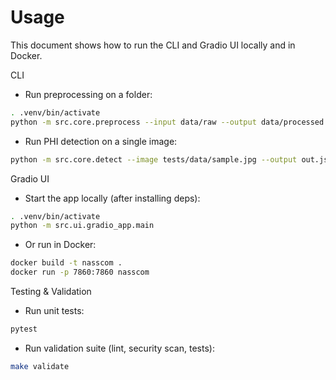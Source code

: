 # Usage

This document shows how to run the CLI and Gradio UI locally and in Docker.

CLI

- Run preprocessing on a folder:

```bash
. .venv/bin/activate
python -m src.core.preprocess --input data/raw --output data/processed
```

- Run PHI detection on a single image:

```bash
python -m src.core.detect --image tests/data/sample.jpg --output out.json
```

Gradio UI

- Start the app locally (after installing deps):

```bash
. .venv/bin/activate
python -m src.ui.gradio_app.main
```

- Or run in Docker:

```bash
docker build -t nasscom .
docker run -p 7860:7860 nasscom
```

Testing & Validation

- Run unit tests:

```bash
pytest
```

- Run validation suite (lint, security scan, tests):

```bash
make validate
```
